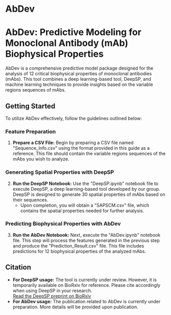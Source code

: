 # AbDev

<!DOCTYPE html>
<html lang="en">
<head>
    <meta charset="UTF-8">
    <meta name="viewport" content="width=device-width, initial-scale=1.0">
    <title>AbDev README</title>
</head>
<body>
    <h1>AbDev: Predictive Modeling for Monoclonal Antibody (mAb) Biophysical Properties</h1>
    <p>AbDev is a comprehensive predictive model package designed for the analysis of 12 critical biophysical properties of monoclonal antibodies (mAbs). This tool combines a deep learning-based tool, DeepSP, and machine learning techniques to provide insights based on the variable regions sequences of mAbs.</p>

<h2>Getting Started</h2>
<p>To utilize AbDev effectively, follow the guidelines outlined below:</p>

<h3>Feature Preparation</h3>
<ol>
    <li><strong>Prepare a CSV File:</strong> Begin by preparing a CSV file named "Sequence_Info.csv" using the format provided in this guide as a reference. This file should contain the variable regions sequences of the mAbs you wish to analyze.</li>
</ol>

<h3>Generating Spatial Properties with DeepSP</h3>
<ol start="2">
    <li><strong>Run the DeepSP Notebook:</strong> Use the "DeepSP.ipynb" notebook file to execute DeepSP, a deep learning-based tool developed by our group. DeepSP is designed to generate 30 spatial properties of mAbs based on their sequences.
        <ul>
            <li>Upon completion, you will obtain a "SAPSCM.csv" file, which contains the spatial properties needed for further analysis.</li>
        </ul>
    </li>
</ol>

<h3>Predicting Biophysical Properties with AbDev</h3>
<ol start="3">
    <li><strong>Run the AbDev Notebook:</strong> Next, execute the "AbDev.ipynb" notebook file. This step will process the features generated in the previous step and produce the "Prediction_Result.csv" file. This file includes predictions for 12 biophysical properties of the analyzed mAbs.</li>
</ol>

<h2>Citation</h2>
<ul>
    <li><strong>For DeepSP usage:</strong> The tool is currently under review. However, it is temporarily available on BioRxiv for reference. Please cite accordingly when using DeepSP in your research.
        <br><a href="https://www.biorxiv.org/content/10.1101/2024.02.28.582582v1">Read the DeepSP preprint on BioRxiv</a>
    </li>
    <li><strong>For AbDev usage:</strong> The publication related to AbDev is currently under preparation. More details will be provided upon publication.</li>
</ul>
</body>
</html>
